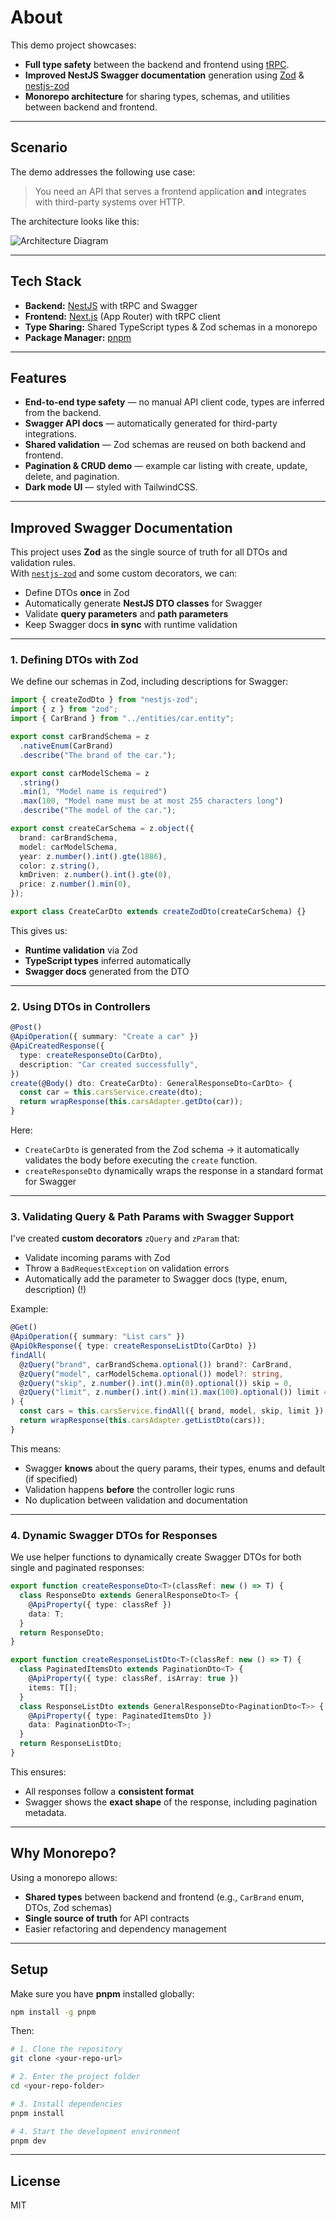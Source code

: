 # About

This demo project showcases:

- **Full type safety** between the backend and frontend using [tRPC](https://trpc.io/).
- **Improved NestJS Swagger documentation** generation using [Zod](https://zod.dev/) & [nestjs-zod](https://www.npmjs.com/package/nestjs-zod)
- **Monorepo architecture** for sharing types, schemas, and utilities between backend and frontend.

---

## Scenario

The demo addresses the following use case:

> You need an API that serves a frontend application **and** integrates with third-party systems over HTTP.

The architecture looks like this:

![Architecture Diagram](https://github.com/user-attachments/assets/caaa894c-16c9-4b08-ad97-4be3863be15a)

---

## Tech Stack

- **Backend:** [NestJS](https://nestjs.com/) with tRPC and Swagger
- **Frontend:** [Next.js](https://nextjs.org/) (App Router) with tRPC client
- **Type Sharing:** Shared TypeScript types & Zod schemas in a monorepo
- **Package Manager:** [pnpm](https://pnpm.io/)

---

## Features

- **End-to-end type safety** — no manual API client code, types are inferred from the backend.
- **Swagger API docs** — automatically generated for third-party integrations.
- **Shared validation** — Zod schemas are reused on both backend and frontend.
- **Pagination & CRUD demo** — example car listing with create, update, delete, and pagination.
- **Dark mode UI** — styled with TailwindCSS.

---
## Improved Swagger Documentation

This project uses **Zod** as the single source of truth for all DTOs and validation rules.  
With [`nestjs-zod`](https://github.com/colinhacks/zod) and some custom decorators, we can:

- Define DTOs **once** in Zod
- Automatically generate **NestJS DTO classes** for Swagger
- Validate **query parameters** and **path parameters**
- Keep Swagger docs **in sync** with runtime validation

---

### 1. Defining DTOs with Zod

We define our schemas in Zod, including descriptions for Swagger:

```ts
import { createZodDto } from "nestjs-zod";
import { z } from "zod";
import { CarBrand } from "../entities/car.entity";

export const carBrandSchema = z
  .nativeEnum(CarBrand)
  .describe("The brand of the car.");

export const carModelSchema = z
  .string()
  .min(1, "Model name is required")
  .max(100, "Model name must be at most 255 characters long")
  .describe("The model of the car.");

export const createCarSchema = z.object({
  brand: carBrandSchema,
  model: carModelSchema,
  year: z.number().int().gte(1886),
  color: z.string(),
  kmDriven: z.number().int().gte(0),
  price: z.number().min(0),
});

export class CreateCarDto extends createZodDto(createCarSchema) {}
```

This gives us:
- **Runtime validation** via Zod
- **TypeScript types** inferred automatically
- **Swagger docs** generated from the DTO

---

### 2. Using DTOs in Controllers

```ts
@Post()
@ApiOperation({ summary: "Create a car" })
@ApiCreatedResponse({
  type: createResponseDto(CarDto),
  description: "Car created successfully",
})
create(@Body() dto: CreateCarDto): GeneralResponseDto<CarDto> {
  const car = this.carsService.create(dto);
  return wrapResponse(this.carsAdapter.getDto(car));
}
```

Here:
- `CreateCarDto` is generated from the Zod schema -> it automatically validates the body before executing the `create` function.
- `createResponseDto` dynamically wraps the response in a standard format for Swagger

---

### 3. Validating Query & Path Params with Swagger Support

I've created **custom decorators** `zQuery` and `zParam` that:
- Validate incoming params with Zod
- Throw a `BadRequestException` on validation errors
- Automatically add the parameter to Swagger docs (type, enum, description) (!)

Example:

```ts
@Get()
@ApiOperation({ summary: "List cars" })
@ApiOkResponse({ type: createResponseListDto(CarDto) })
findAll(
  @zQuery("brand", carBrandSchema.optional()) brand?: CarBrand,
  @zQuery("model", carModelSchema.optional()) model?: string,
  @zQuery("skip", z.number().int().min(0).optional()) skip = 0,
  @zQuery("limit", z.number().int().min(1).max(100).optional()) limit = 20,
) {
  const cars = this.carsService.findAll({ brand, model, skip, limit });
  return wrapResponse(this.carsAdapter.getListDto(cars));
}
```

This means:
- Swagger **knows** about the query params, their types, enums and default (if specified)
- Validation happens **before** the controller logic runs
- No duplication between validation and documentation

---

### 4. Dynamic Swagger DTOs for Responses

We use helper functions to dynamically create Swagger DTOs for both single and paginated responses:

```ts
export function createResponseDto<T>(classRef: new () => T) {
  class ResponseDto extends GeneralResponseDto<T> {
    @ApiProperty({ type: classRef })
    data: T;
  }
  return ResponseDto;
}

export function createResponseListDto<T>(classRef: new () => T) {
  class PaginatedItemsDto extends PaginationDto<T> {
    @ApiProperty({ type: classRef, isArray: true })
    items: T[];
  }
  class ResponseListDto extends GeneralResponseDto<PaginationDto<T>> {
    @ApiProperty({ type: PaginatedItemsDto })
    data: PaginationDto<T>;
  }
  return ResponseListDto;
}
```

This ensures:
- All responses follow a **consistent format**
- Swagger shows the **exact shape** of the response, including pagination metadata.
---

## Why Monorepo?

Using a monorepo allows:

- **Shared types** between backend and frontend (e.g., `CarBrand` enum, DTOs, Zod schemas)
- **Single source of truth** for API contracts
- Easier refactoring and dependency management

---

## Setup

Make sure you have **pnpm** installed globally:

```bash
npm install -g pnpm
```

Then:

```bash
# 1. Clone the repository
git clone <your-repo-url>

# 2. Enter the project folder
cd <your-repo-folder>

# 3. Install dependencies
pnpm install

# 4. Start the development environment
pnpm dev
```

---

## License

MIT

